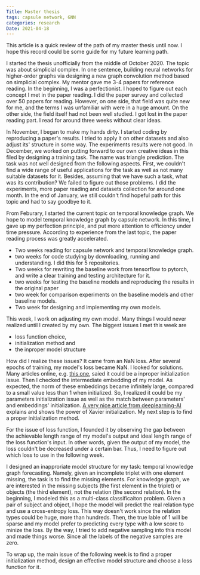 ```yaml
---
Title: Master thesis
tags: capsule network, GNN
categories: research
Date: 2021-04-18
---
```


This article is a quick review of the path of my master thesis until now. I hope this record could be some guide for my future learning path.

I started the thesis unofficially from the middle of October 2020. The topic was about simplicial complex. In one sentence, building neural networks for higher-order graphs via designing a new graph convolution method based on simplicial complex. My mentor gave me 3-4 papers for reference reading. In the beginning, I was a perfectionist. I hoped to figure out each concept I met in the paper reading. I did the paper survey and collected over 50 papers for reading. However, on one side, that field was quite new for me, and the terms I was unfamiliar with were in a huge amount. On the other side, the field itself had not been well studied. I got lost in the paper reading part. I read for around three weeks without clear ideas.

In November, I began to make my hands dirty.  I started coding by reproducing a paper's results. I tried to apply it on other datasets and also adjust its' structure in some way. The experiments results were not good. In December, we worked on putting forward to our own creative ideas in this filed by designing a training task. The name was triangle prediction. The task was not well designed from the following aspects. First, we couldn't find a wide range of useful applications for the task as well as not many suitable datasets for it. Besides, assuming that we have such a task, what was its contribution? We failed to figure out those problems. I did the experiments, more paper reading and datasets collection for around one month. In the end of January, we still couldn't find hopeful path for this topic and had to say goodbye to it.

From Feburary, I started the current topic on temporal knowledge graph. We hope to model temporal knowledge graph by capsule network. In this time, I gave up my perfection principle, and put more attention to efficiency under time pressure. According to experience from the last topic, the paper reading process was greatly accelerated. 

- Two weeks reading for capsule network and temporal knowledge graph.
- two weeks for code studying by downloading, running and understanding. I did this for 5 repositories.
- Two weeks for rewriting the baseline work from tensorflow to pytorch, and write a clear training and testing architecture for it.
- two weeks for testing the baseline models and reproducing the results in the original paper
- two week for comparison experiments on the baseline models and other baseline models.
- Two week for designing and implementing my own models.

This week, I work on adjusting my own model. Many things I would never realized until I created by my own. The biggest issues I met this week are 

- loss function choice, 
- initialization method and 
- the inproper model structure

How did I realize these issues? It came from an NaN loss. After several epochs of training, my model's loss became NaN. I looked for solutions. Many articles online, e.g. [this one](https://zhuanlan.zhihu.com/p/89588946), saied it could be a inproper initialization issue. Then I checked the intermediate embedding of my model. As expected, the norm of these embeddings became infinitely large, compared to a small value less than 1 when initialized. So, I realized it could be my parameters initialization issue as well as the match between parameters' and embeddings' initialization. [A very nice article from deeplearning-AI](https://www.deeplearning.ai/ai-notes/initialization/) explains and shows the power of Xavier initialization. My next step is to find a proper initialization method.

For the issue of loss function, I founded it by observing the gap between the achievable length range of my model's output and ideal length range of the loss function's input. In other words, given the output of my model, the loss couldn't be decreased under a certain bar. Thus, I need to figure out which loss to use in the following week.

I designed an inapproriate model structure for my task: temporal knowledge graph forecasting. Namely, given an incomplete triplet with one element missing, the task is to find the missing elements. For knowledge graph, we are interested in the missing subjects (the first element in the triplet) or objects (the third element), not the relation (the second relation). In the beginning, I modeled this as a multi-class classificaiton problem. Given a pair of subject and object, I hope the model will predict the real relation type and use a cross-entropy loss. This way doesn't work since the relation types could be huge, more than hundreds. Then, the true lable of 1 will be sparse and my model prefer to predicting every type with a low score to minize the loss. By the way, I tried to add negative sampling into this model and made things worse. Since all the labels of the negative samples are zero. 



To wrap up, the main issue of the following week is to find a proper initialization method, design an effective model structure and choose a loss function for it.

